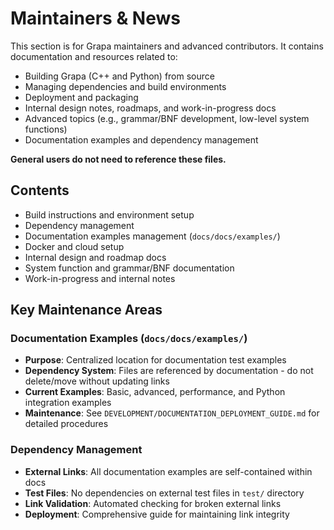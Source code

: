 # Maintainers & News

This section is for Grapa maintainers and advanced contributors. It contains documentation and resources related to:

- Building Grapa (C++ and Python) from source
- Managing dependencies and build environments
- Deployment and packaging
- Internal design notes, roadmaps, and work-in-progress docs
- Advanced topics (e.g., grammar/BNF development, low-level system functions)
- Documentation examples and dependency management

**General users do not need to reference these files.**

## Contents
- Build instructions and environment setup
- Dependency management
- Documentation examples management (`docs/docs/examples/`)
- Docker and cloud setup
- Internal design and roadmap docs
- System function and grammar/BNF documentation
- Work-in-progress and internal notes

## Key Maintenance Areas

### Documentation Examples (`docs/docs/examples/`)
- **Purpose**: Centralized location for documentation test examples
- **Dependency System**: Files are referenced by documentation - do not delete/move without updating links
- **Current Examples**: Basic, advanced, performance, and Python integration examples
- **Maintenance**: See `DEVELOPMENT/DOCUMENTATION_DEPLOYMENT_GUIDE.md` for detailed procedures

### Dependency Management
- **External Links**: All documentation examples are self-contained within docs
- **Test Files**: No dependencies on external test files in `test/` directory
- **Link Validation**: Automated checking for broken external links
- **Deployment**: Comprehensive guide for maintaining link integrity 